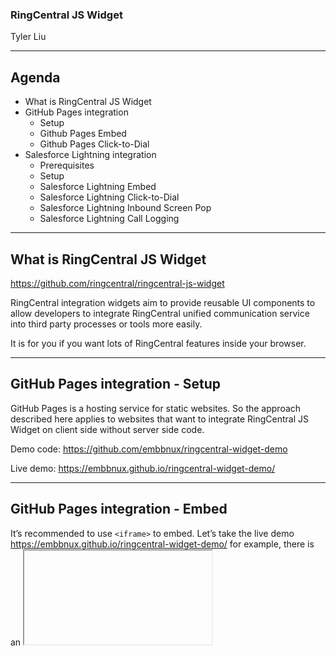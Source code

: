 ### RingCentral JS Widget

Tyler Liu

---

## Agenda

* What is RingCentral JS Widget
* GitHub Pages integration
  * Setup
  * Github Pages Embed
  * Github Pages Click-to-Dial
* Salesforce Lightning integration
  * Prerequisites
  * Setup
  * Salesforce Lightning Embed
  * Salesforce Lightning Click-to-Dial
  * Salesforce Lightning Inbound Screen Pop
  * Salesforce Lightning Call Logging

---

## What is RingCentral JS Widget

https://github.com/ringcentral/ringcentral-js-widget

RingCentral integration widgets aim to provide reusable UI components to allow developers to integrate RingCentral unified communication service into third party processes or tools more easily.

It is for you if you want lots of RingCentral features inside your browser.

---

## GitHub Pages integration - Setup

GitHub Pages is a hosting service for static websites. So the approach described here applies to websites that want to integrate RingCentral JS Widget on client side without server side code.

Demo code: https://github.com/embbnux/ringcentral-widget-demo

Live demo: https://embbnux.github.io/ringcentral-widget-demo/

---

## GitHub Pages integration - Embed

It’s recommended to use `<iframe>` to embed.
Let’s take the live demo 
https://embbnux.github.io/ringcentral-widget-demo/ for example, there is an <iframe> and its source is https://embbnux.github.io/ringcentral-widget-demo/app.html

Recommended size for the iframe is 300px * 500px.

Sample code:

```html
<iframe id="rc-phone-iframe" width="300" height="500" src="https://embbnux.github.io/ringcentral-widget-demo/app.html"></iframe>
```

---

## GitHub Pages integration - Click-to-Dial

The website and the embedded iframe communicate via Window.postMessage().

Simply post a message to the iframe to trigger Click-to-Dial:

`<a href="#" onClick="callNumber('123-456-78')">123-456-78</a>`

```js
function callNumber(number) {
    document.querySelector("#rc-phone-iframe").contentWindow.postMessage({
        type: 'rc-adapter-new-call',
        phoneNumber: number,
        toCall: true,
    }, '*');
}
```

---

## Salesforce Lightning integration - Prerequisites

Salesforce developer account: https://developer.salesforce.com/signup

Knowledge of VisualForce: https://trailhead.salesforce.com/projects/quickstart-visualforce

Knowledge of Apex: https://trailhead.salesforce.com/modules/apex_database

Knowledge of Salesforce Call Center: https://trailhead.salesforce.com/modules/service_call

---

## Salesforce Lightning integration - Setup

Login your Salesforce developer account: https://login.salesforce.com/

Create a call center by importing the following definition file:

```xml
<callCenter>
  <section sortOrder="0" name="reqGeneralInfo" label="General Information">
    <item sortOrder="0" name="reqInternalName" label="Internal Name">RingCentralAdapterOpenCTI</item>
    <item sortOrder="1" name="reqDisplayName" label="Display Name">RingCentral Call Center Adapter Open CTI</item>
    <item sortOrder="2" name="reqAdapterUrl" label="CTI Adapter URL">/apex/RCPhone</item>
    <item sortOrder="3" name="reqUseApi" label="Use CTI API">true</item>
    <item sortOrder="4" name="reqSoftphoneHeight" label="Softphone Height">550</item>
    <item sortOrder="5" name="reqSoftphoneWidth" label="Softphone Width">300</item>
    <item sortOrder="6" name="reqSalesforceCompatibilityMode" label="Salesforce Compatibility Mode">Lightning</item>
  </section>
</callCenter>
```

Add the current user to call center.

---

## Salesforce Lightning integration - Embed

Create a VisualForce page named RCPhone:

<apex:page>
    <style>
        .hasMotif {
            margin : 0px;
        }
    </style>
    <apex:iframe src="https://embbnux.github.io/ringcentral-widget-demo/app.html" height="500" width="300" frameborder="false"/>
</apex:page>

Create new Salesforce app, add a Open CTI Softphone to its utility bar. Launch this app and verify that there is an embedded phone in the utility bar.

---

## Salesforce Lightning integration - Click-to-Dial

```html
<script src="/support/api/40.0/lightning/opencti_min.js"></script>
  <script>
        function postMessage(data) {
            document.getElementsByTagName('iframe')[0].contentWindow.postMessage(data, '*');
        }  
        sforce.opencti.enableClickToDial();
        sforce.opencti.onClickToDial({
            listener: function(result) {
                postMessage({
                    type: 'rc-adapter-new-call',
                    phoneNumber: result.number,
                    toCall: true,
                });
                sforce.opencti.setSoftphonePanelVisibility({ visible: true });
            }
        });
   </script>
```

## Salesforce Lightning integration - Inbound Screen Pop - 1

Create an Apex class named `RCPhoneHelper`:

```js
  global class RCPhoneHelper {
    webService static Contact searchContact(String phone) {
        List<List<SObject>> l = [FIND :phone IN PHONE FIELDS RETURNING Contact(Id limit 1)];
        if(l.size() > 0 && l[0].size() > 0) {
            return (Contact)l[0][0];
        }
        return null;
    }
}
```

---

## Salesforce Lightning integration - Inbound Screen Pop - 2

```
function receiveMessage(event) {
    if(event.data.type === 'rc-call-ring-notify') {
        sforce.opencti.setSoftphonePanelVisibility({ visible: true });
        sforce.opencti.runApex({ apexClass: 'RCPhoneHelper', methodName: 'searchContact', methodParams: 'phone=' + event.data.call.from,
            callback: function(response) {
                if(response.success == true) {
                    var contactId = response.returnValue.runApex.Id;
                    if(contactId !== null) {
                        sforce.opencti.screenPop({
                            type: sforce.opencti.SCREENPOP_TYPE.SOBJECT,
                            params: { recordId: contactId }
                        });
                    }
                }
            } 
        });
    } 
}
window.addEventListener("message", receiveMessage, false);
```

---

## Salesforce Lightning integration - Call Logging - 1

Add an Apex method to RCPhoneHelper class:

```js
webService static void logACall(string contactId, Integer duration, String fromNumber, String toNumber) {
        Task t = new Task(
            ActivityDate = date.today(),
            CallDurationInSeconds = duration,
            CallType = 'Inbound',
            Description = 'From: ' + fromNumber + '\nTo: ' + toNumber + '\nDuration: ' + duration + ' seconds',
            Status = 'Completed',
            Subject = 'Call log',
            TaskSubtype = 'Call',
            Type = 'Call',
            WhoId = contactId   
        );             
        insert t;
    }
```

---

## Salesforce Lightning integration - Call Logging - 2

```js
              else if (event.data.type === 'rc-call-end-notify') {
                if(event.data.call.startTime !== null) {
                    sforce.opencti.runApex({ apexClass: 'RCPhoneHelper', methodName: 'searchContact', methodParams: 'phone=' + event.data.call.from,
                        callback: function(response) {
                            if(response.success == true) {
                                var contactId = response.returnValue.runApex.Id;
                                if(contactId !== null) {
                                     sforce.opencti.runApex({ apexClass: 'RCPhoneHelper', methodName: 'logACall',  methodParams: 'contactId=' + contactId 
                                         + '&duration=' + Math.round((event.data.call.endTime - event.data.call.startTime) / 1000) 
                                         + '&fromNumber=' + event.data.call.from 
                                         + '&toNumber=' + event.data.call.to,
                                        callback: function(rr) {  console.log(rr); }
                                     });
                                }
                            }
                        } 
                    });
                }
            }
```

